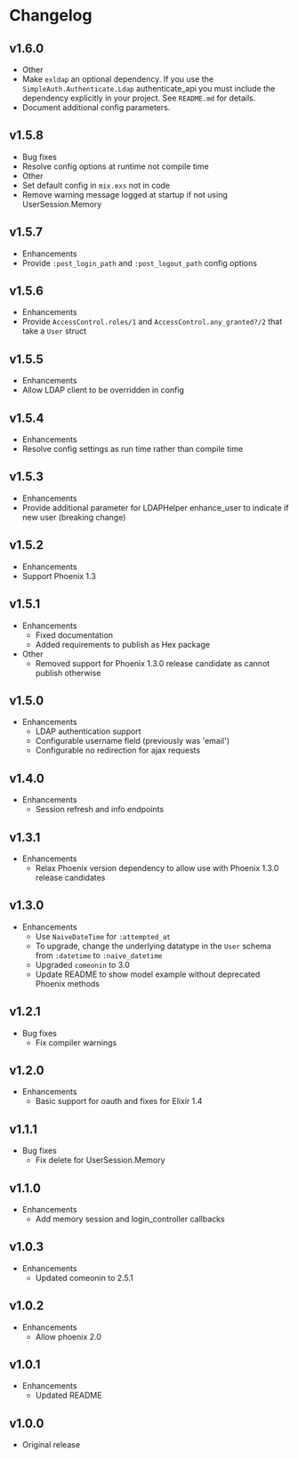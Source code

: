 # Changelog

## v1.6.0

* Other
 * Make `exldap` an optional dependency.  If you use the `SimpleAuth.Authenticate.Ldap` authenticate_api you must include
 the dependency explicitly in your project. See `README.md` for details.
 * Document additional config parameters.

## v1.5.8

* Bug fixes
 * Resolve config options at runtime not compile time
* Other
 * Set default config in `mix.exs` not in code
 * Remove warning message logged at startup if not using UserSession.Memory

## v1.5.7

* Enhancements
 * Provide `:post_login_path` and `:post_logout_path` config options

## v1.5.6

* Enhancements
 * Provide `AccessControl.roles/1` and `AccessControl.any_granted?/2` that take a `User` struct

## v1.5.5

* Enhancements
 * Allow LDAP client to be overridden in config

## v1.5.4

* Enhancements
 * Resolve config settings as run time rather than compile time

## v1.5.3

* Enhancements
 * Provide additional parameter for LDAPHelper enhance_user to indicate if new user (breaking change)

## v1.5.2

* Enhancements
 * Support Phoenix 1.3

## v1.5.1

* Enhancements
  * Fixed documentation
  * Added requirements to publish as Hex package
* Other
  * Removed support for Phoenix 1.3.0 release candidate as cannot publish otherwise

## v1.5.0

* Enhancements
  * LDAP authentication support
  * Configurable username field (previously was 'email')
  * Configurable no redirection for ajax requests

## v1.4.0

* Enhancements
  * Session refresh and info endpoints

## v1.3.1

* Enhancements
  * Relax Phoenix version dependency to allow use with Phoenix 1.3.0 release candidates

## v1.3.0

* Enhancements
  * Use `NaiveDateTime` for `:attempted_at`
  * To upgrade, change the underlying datatype in the `User` schema from `:datetime` to `:naive_datetime`
  * Upgraded `comeonin` to 3.0
  * Update README to show model example without deprecated Phoenix methods

## v1.2.1

* Bug fixes
  * Fix compiler warnings

## v1.2.0

* Enhancements
  * Basic support for oauth and fixes for Elixir 1.4

## v1.1.1

* Bug fixes
  * Fix delete for UserSession.Memory

## v1.1.0

* Enhancements
  * Add memory session and login_controller callbacks

## v1.0.3

* Enhancements
  * Updated comeonin to 2.5.1

## v1.0.2

* Enhancements
  * Allow phoenix 2.0

## v1.0.1

* Enhancements
  * Updated README

## v1.0.0

* Original release
